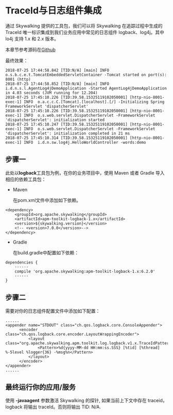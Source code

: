 # TraceId与日志组件集成

通过 Skywalking 提供的工具包，我们可以将 Skywalking 在追踪过程中生成的 TraceId 唯一标识集成到我们业务应用中常见的日志组件 logback、log4j。其中 lo4j 支持 1.x 和 2.x 版本。

本章节参考源码在[Github](https://github.com/DaoCloud-Labs/DMP-Demo/blob/master/skywalking/dmp-skywalking-agent-examples-master/dmp-skywalking-agent-integration-log4j-demo/README.md)

最终效果：

```text
2018-07-25 17:44:58.842 [TID:N/A] [main] INFO  o.s.b.c.e.t.TomcatEmbeddedServletContainer -Tomcat started on port(s): 8001 (http)
2018-07-25 17:44:58.852 [TID:N/A] [main] INFO  i.d.n.s.l.AgentLog4jDemoApplication -Started AgentLog4jDemoApplication in 4.03 seconds (JVM running for 12.204)
2018-07-25 17:45:10.226 [TID:39.58.15325119102050001] [http-nio-8001-exec-1] INFO  o.a.c.c.C.[Tomcat].[localhost].[/] -Initializing Spring FrameworkServlet 'dispatcherServlet'
2018-07-25 17:45:10.226 [TID:39.58.15325119102050001] [http-nio-8001-exec-1] INFO  o.s.web.servlet.DispatcherServlet -FrameworkServlet 'dispatcherServlet': initialization started
2018-07-25 17:45:10.247 [TID:39.58.15325119102050001] [http-nio-8001-exec-1] INFO  o.s.web.servlet.DispatcherServlet -FrameworkServlet 'dispatcherServlet': initialization completed in 21 ms
2018-07-25 17:45:10.314 [TID:39.58.15325119102050001] [http-nio-8001-exec-1] INFO  i.d.n.sw.log4j.HelloWorldController -words:demo
```

## 步骤一

此处以**logback**工具包为例，在你的业务项目中，使用 Maven 或者 Gradle 导入相应的依赖工具包：

* Maven

  在pom.xml文件中添加如下依赖。

```markup
<dependency>
    <groupId>org.apache.skywalking</groupId>
    <artifactId>apm-toolkit-logback-1.x</artifactId>
    <version>${skywalking.version}</version>
    <!-- <version>7.0.0</version>-->
</dependency>
```

* Gradle

  在build.gradle中配置如下依赖：

```markup
dependencies {
    ······
    compile 'org.apache.skywalking:apm-toolkit-logback-1.x:6.2.0'
    ······
}
```

## 步骤二

需要对你的日志组件配置文件中添加如下配置：

```markup
......
<appender name="STDOUT" class="ch.qos.logback.core.ConsoleAppender">
      <encoder class="ch.qos.logback.core.encoder.LayoutWrappingEncoder">
          <layout class="org.apache.skywalking.apm.toolkit.log.logback.v1.x.TraceIdPatternLogbackLayout">
              <Pattern>%d{yyyy-MM-dd HH:mm:ss.SSS} [%tid] [%thread] %-5level %logger{36} -%msg%n</Pattern>
          </layout>
      </encoder>
</appender>
......
```

## 最终运行你的应用/服务

使用 **-javaagent** 参数激活 Skywalking 的探针, 如果当前上下文中存在 traceid，logback 将输出 traceId。否则将输出 TID: N/A.

